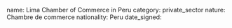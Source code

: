 name: Lima Chamber of Commerce in Peru
category: private_sector
nature:  Chambre de commerce
nationality: Peru
date_signed:
    